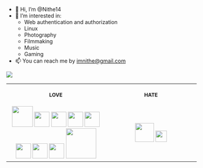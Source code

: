 - 👋 Hi, I’m @Nithe14
- 👀 I’m interested in: 
    - Web authentication and authorization
    - Linux
    - Photography
    - Filmmaking
    - Music
    - Gaming
- 📫 You can reach me by imnithe@gmail.com

<a href=""> <img align="center" src="https://github-readme-stats-sigma-five.vercel.app/api/top-langs/?username=Nithe14&theme=onedark&line_height=40&hide=css,html"/> </a>

<table>
<tr>
<th align="center">
<img width="441" height="1">
<p> 
<small>
LOVE
</small>
</p>
</th>
<th align="center">
<img width="441" height="1">
<p> 
<small>
HATE
</small>
</p>
</th>
</tr>
<tr>
<td align="center">
<a href="https://www.rust-lang.org/learn" ><img src="https://rustacean.net/assets/rustacean-orig-noshadow.png" width="55px"></a>
<a href="https://archlinux.org/" ><img src="https://cdn0.iconfinder.com/data/icons/flat-round-system/512/archlinux-512.png" width="40px"></a>
<a href="https://openid.net/connect/" ><img src="https://www.dreamfactory.com/assets/images/logos/integration/openid.png" width="40px"></a>
<a href="https://www.vaultproject.io/" ><img src="https://www.nicepng.com/png/full/827-8272881_vault-logo-black-and-white-hashicorp-vault-logo.png" width="40px"></a>
<a href="https://oauth.net/2/" ><img src="https://upload.wikimedia.org/wikipedia/commons/thumb/d/d2/Oauth_logo.svg/800px-Oauth_logo.svg.png" width="40px"></a>
<a href="https://www.keycloak.org/" ><img src="https://upload.wikimedia.org/wikipedia/commons/2/29/Keycloak_Logo.png" width="40px"></a>
<a href="https://www.ansible.com/" ><img src="https://sloopstash.com/assets/image/training/ansible/icon.svg" width="40px"></a>
<a href="https://deno.land/" ><img src="https://upload.wikimedia.org/wikipedia/commons/thumb/e/e8/Deno_2021.svg/2048px-Deno_2021.svg.png" width="40px"></a>
<a href="https://mytoken.data.kit.edu/" ><img src="https://mytoken-docs.data.kit.edu/img/mytoken.png" width="80px"></a>
  
</td>
<td align="center">
<a href="https://png.pngtree.com/png-vector/20220812/ourmid/pngtree-cute-shit-clipart-with-happy-face-png-image_6107578.png" ><img src="https://cdn.freebiesupply.com/logos/large/2x/php-1-logo-png-transparent.png" width="50px"></a>
<a href="https://png.pngtree.com/png-vector/20220812/ourmid/pngtree-cute-shit-clipart-with-happy-face-png-image_6107578.png" ><img src="https://upload.wikimedia.org/wikipedia/commons/thumb/5/5f/Windows_logo_-_2012.svg/768px-Windows_logo_-_2012.svg.png" width="30px"></a>
  
</td>
</tr>

</table>

<!---
Nithe14/Nithe14 is a ✨ special ✨ repository because its `README.md` (this file) appears on your GitHub profile.
You can click the Preview link to take a look at your changes.
--->
